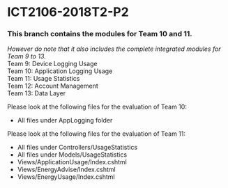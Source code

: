 # ICT2106-2018T2-P2
### This branch contains the modules for Team 10 and 11.
*However do note that it also includes the complete integrated modules for Team 9 to 13.* <br>
Team 9: Device Logging Usage <br>
Team 10: Application Logging Usage <br>
Team 11: Usage Statistics <br>
Team 12: Account Management <br>
Team 13: Data Layer <br>

Please look at the following files for the evaluation of Team 10:
- All files under AppLogging folder

Please look at the following files for the evaluation of Team 11:
- All files under Controllers/UsageStatistics
- All files under Models/UsageStatistics
- Views/ApplicationUsage/Index.cshtml
- Views/EnergyAdvise/Index.cshtml
- Views/EnergyUsage/Index.cshtml
